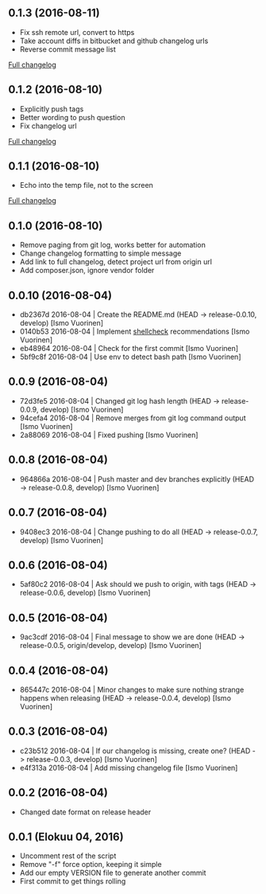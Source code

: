 ## 0.1.3 (2016-08-11)
  - Fix ssh remote url, convert to https
  - Take account diffs in bitbucket and github changelog urls
  - Reverse commit message list

[Full changelog](https///github.com/superhelio/tools/compare/0.1.2...0.1.3)


## 0.1.2 (2016-08-10)
  - Explicitly push tags
  - Better wording to push question
  - Fix changelog url

[Full changelog](https://github.com/superhelio/tools/compare/0.1.1...0.1.2)


## 0.1.1 (2016-08-10)
  - Echo into the temp file, not to the screen

[Full changelog](https://github.com/superhelio/tools/compare/0.1.0...0.1.1)


## 0.1.0 (2016-08-10)
  - Remove paging from git log, works better for automation
  - Change changelog formatting to simple message
  - Add link to full changelog, detect project url from origin url
  - Add composer.json, ignore vendor folder


## 0.0.10 (2016-08-04)
  - db2367d 2016-08-04 | Create the README.md (HEAD -> release-0.0.10, develop) [Ismo Vuorinen]
  - 0140b53 2016-08-04 | Implement [shellcheck](https://www.shellcheck.net/) recommendations [Ismo Vuorinen]
  - eb48964 2016-08-04 | Check for the first commit [Ismo Vuorinen]
  - 5bf9c8f 2016-08-04 | Use env to detect bash path [Ismo Vuorinen]

## 0.0.9 (2016-08-04)
  - 72d3fe5 2016-08-04 | Changed git log hash length (HEAD -> release-0.0.9, develop) [Ismo Vuorinen]
  - 94cefa4 2016-08-04 | Remove merges from git log command output [Ismo Vuorinen]
  - 2a88069 2016-08-04 | Fixed pushing [Ismo Vuorinen]

## 0.0.8 (2016-08-04)
  - 964866a 2016-08-04 | Push master and dev branches explicitly (HEAD -> release-0.0.8, develop) [Ismo Vuorinen]

## 0.0.7 (2016-08-04)
  - 9408ec3 2016-08-04 | Change pushing to do all (HEAD -> release-0.0.7, develop) [Ismo Vuorinen]

## 0.0.6 (2016-08-04)
  - 5af80c2 2016-08-04 | Ask should we push to origin, with tags (HEAD -> release-0.0.6, develop) [Ismo Vuorinen]

## 0.0.5 (2016-08-04)
  - 9ac3cdf 2016-08-04 | Final message to show we are done (HEAD -> release-0.0.5, origin/develop, develop) [Ismo Vuorinen]

## 0.0.4 (2016-08-04)
  - 865447c 2016-08-04 | Minor changes to make sure nothing strange happens when releasing (HEAD -> release-0.0.4, develop) [Ismo Vuorinen]

## 0.0.3 (2016-08-04)
  - c23b512 2016-08-04 | If our changelog is missing, create one? (HEAD -> release-0.0.3, develop) [Ismo Vuorinen]
  - e4f313a 2016-08-04 | Add missing changelog file [Ismo Vuorinen]

## 0.0.2 (2016-08-04)
  - Changed date format on release header

## 0.0.1 (Elokuu 04, 2016)
  - Uncomment rest of the script
  - Remove "-f" force option, keeping it simple
  - Add our empty VERSION file to generate another commit
  - First commit to get things rolling
